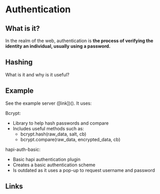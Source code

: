 # Authentication

## What is it?
In the realm of the web,
authentication is **the process of verifying the identity an individual, usually using a password.**

## Hashing
What is it and why is it useful?

## Example
See the example server ([link])(). It uses:

Bcrypt:
- Library to help hash passwords and compare
- Includes useful methods such as:
  - bcrypt.hash(raw_data, salt, cb)
  - bcrypt.compare(raw_data, encrypted_data, cb)

hapi-auth-basic:
- Basic hapi authentication plugin
- Creates a basic authentication scheme
- Is outdated as it uses a pop-up to request username and password

## Links
